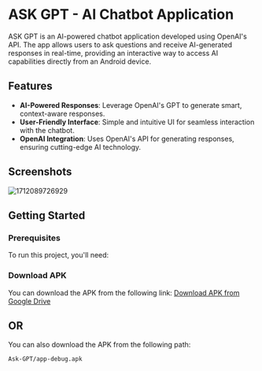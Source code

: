 # ASK GPT - AI Chatbot Application

ASK GPT is an AI-powered chatbot application developed using OpenAI's API. The app allows users to ask questions and receive AI-generated responses in real-time, providing an interactive way to access AI capabilities directly from an Android device.

## Features

- **AI-Powered Responses**: Leverage OpenAI's GPT to generate smart, context-aware responses.
- **User-Friendly Interface**: Simple and intuitive UI for seamless interaction with the chatbot.
- **OpenAI Integration**: Uses OpenAI's API for generating responses, ensuring cutting-edge AI technology.


## Screenshots
![1712089726929](https://github.com/user-attachments/assets/848ecd3f-06ba-426a-a230-a0fcb3c9e4d4)

## Getting Started

### Prerequisites

To run this project, you'll need:

### Download APK

You can download the APK from the following link:
[Download APK from Google Drive](https://drive.google.com/file/d/17m_5616Ib-eYu-3TN6UIYR_tpLzk5ibx/view?usp=sharing)

## OR 

You can also download the APK from the following path:
```bash
Ask-GPT/app-debug.apk
